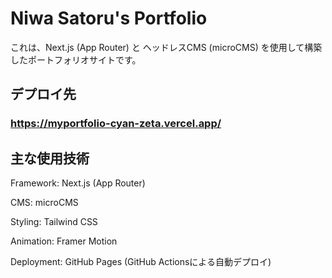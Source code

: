 # Niwa Satoru's Portfolio
これは、Next.js (App Router) と ヘッドレスCMS (microCMS) を使用して構築したポートフォリオサイトです。

## デプロイ先
### https://myportfolio-cyan-zeta.vercel.app/


## 主な使用技術
Framework: Next.js (App Router)

CMS: microCMS

Styling: Tailwind CSS

Animation: Framer Motion

Deployment: GitHub Pages (GitHub Actionsによる自動デプロイ)
